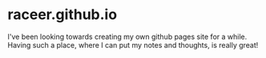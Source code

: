 # raceer.github.io

I've been looking towards creating my own github pages site for a while. Having such a place, where I can put my notes and thoughts, is really great!
